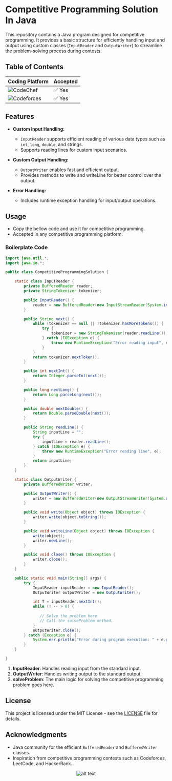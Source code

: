 # Competitive Programming Solution In Java



This repository contains a Java program designed for competitive programming. It provides a basic structure for efficiently handling input and output using custom classes (`InputReader` and `OutputWriter`) to streamline the problem-solving process during contests.

## Table of Contents

| Coding Platform                                                                                       |  Accepted |
|---------------------------------------------------------------------------------------------|-----------------|
| ![CodeChef](https://img.shields.io/badge/CodeChef-%23964B00.svg?style=for-the-badge&logo=CodeChef&logoColor=white) | ✅ Yes          |
| ![Codeforces](https://img.shields.io/badge/Codeforces-445f9d?style=for-the-badge&logo=Codeforces&logoColor=white) | ✅ Yes          |




## Features

- **Custom Input Handling:**
  - `InputReader` supports efficient reading of various data types such as `int`, `long`, `double`, and strings.
  - Supports reading lines for custom input scenarios.

- **Custom Output Handling:**
  - `OutputWriter` enables fast and efficient output.
  - Provides methods to write and writeLine for better control over the output.

- **Error Handling:**
  - Includes runtime exception handling for input/output operations.


## Usage

- Copy the bellow code and use it for competitive programming.
- Accepted in any competitive programming platform.

### Boilerplate Code

```java
import java.util.*;
import java.io.*;

public class CompetitiveProgrammingSolution {

    static class InputReader {
        private BufferedReader reader;
        private StringTokenizer tokenizer;

        public InputReader() {
            reader = new BufferedReader(new InputStreamReader(System.in));
        }

        public String next() {
            while (tokenizer == null || !tokenizer.hasMoreTokens()) {
                try {
                    tokenizer = new StringTokenizer(reader.readLine());
                } catch (IOException e) {
                    throw new RuntimeException("Error reading input", e);
                }
            }
            return tokenizer.nextToken();
        }

        public int nextInt() {
            return Integer.parseInt(next());
        }

        public long nextLong() {
            return Long.parseLong(next());
        }

        public double nextDouble() {
            return Double.parseDouble(next());
        }

        public String readLine() {
            String inputLine = "";
            try {
                inputLine = reader.readLine();
            } catch (IOException e) {
                throw new RuntimeException("Error reading line", e);
            }
            return inputLine;
        }
    }

    static class OutputWriter {
        private BufferedWriter writer;

        public OutputWriter() {
            writer = new BufferedWriter(new OutputStreamWriter(System.out));
        }

        public void write(Object object) throws IOException {
            writer.write(object.toString());
        }

        public void writeLine(Object object) throws IOException {
            write(object);
            writer.newLine();
        }

        public void close() throws IOException {
            writer.close();
        }
    }

    public static void main(String[] args) {
        try {
            InputReader inputReader = new InputReader();
            OutputWriter outputWriter = new OutputWriter();

            int T = inputReader.nextInt();
            while (T -- > 0) {
               
               // Solve the problem here
               // Call the solveProblem method.
            }
            outputWriter.close();
        } catch (Exception e) {
            System.err.println("Error during program execution: " + e.getMessage());
        }
    }

}
```

1. **InputReader**: Handles reading input from the standard input.
2. **OutputWriter**: Handles writing output to the standard output.
3. **solveProblem**: The main logic for solving the competitive programming problem goes here.



## License

This project is licensed under the MIT License - see the [LICENSE](LICENSE) file for details.

## Acknowledgments

- Java community for the efficient `BufferedReader` and `BufferedWriter` classes.
- Inspiration from competitive programming contests such as Codeforces, LeetCode, and HackerRank.

<p align="center">
    <img src="https://media2.giphy.com/media/3O5Ae20Rc0yuzlAroL/200w.gif?cid=82a1493bheh8va1kfb4wgpkqkineb4gznte8i2vwtdwpqg8g&ep=v1_gifs_related&rid=200w.gif&ct=s" alt="alt text">
</p>


